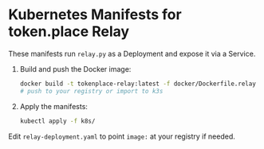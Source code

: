 # Kubernetes Manifests for token.place Relay

These manifests run `relay.py` as a Deployment and expose it via a Service.

1. Build and push the Docker image:
   ```bash
   docker build -t tokenplace-relay:latest -f docker/Dockerfile.relay .
   # push to your registry or import to k3s
   ```
2. Apply the manifests:
   ```bash
   kubectl apply -f k8s/
   ```

Edit `relay-deployment.yaml` to point `image:` at your registry if needed.
